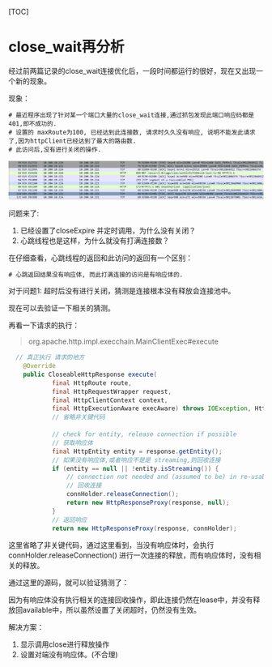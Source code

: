 [TOC]

# close_wait再分析

经过前两篇记录的close_wait连接优化后，一段时间都运行的很好，现在又出现一个新的现象。

现象：

```shell
# 最近程序出现了针对某一个端口大量的close_wait连接,通过抓包发现此端口响应码都是401,即不成功的. 
# 设置的 maxRoute为100, 已经达到此连接数, 请求时久久没有响应, 说明不能发此请求了,因为httpClient已经达到了最大的路由数.
# 此访问后,没有进行关闭的操作.
```

![](./3.png)

问题来了:

1. 已经设置了closeExpire 并定时调用，为什么没有关闭？ 
2. 心跳线程也是这样，为什么就没有打满连接数？

在仔细查看，心跳线程的返回和此访问的返回有一个区别：

```shell
# 心跳返回结果没有响应体, 而此打满连接的访问是有响应体的.
```

对于问题1: 超时后没有进行关闭，猜测是连接根本没有释放会连接池中。

现在可以去验证一下相关的猜测。

再看一下请求的执行：

> org.apache.http.impl.execchain.MainClientExec#execute

```java
  // 真正执行 请求的地方
    @Override
    public CloseableHttpResponse execute(
            final HttpRoute route,
            final HttpRequestWrapper request,
            final HttpClientContext context,
            final HttpExecutionAware execAware) throws IOException, HttpException {
			// 省略非关键代码

            // check for entity, release connection if possible
            // 获取响应体
            final HttpEntity entity = response.getEntity();
            // 如果没有响应体,或者响应不是是 streaming,则回收连接
            if (entity == null || !entity.isStreaming()) {
                // connection not needed and (assumed to be) in re-usable state
                // 回收连接
                connHolder.releaseConnection();
                return new HttpResponseProxy(response, null);
            }
            // 返回响应
            return new HttpResponseProxy(response, connHolder);
```

这里省略了非关键代码，通过这里看到，当没有响应体时，会执行connHolder.releaseConnection()  进行一次连接的释放，而有响应体时，没有相关的释放。

通过这里的源码，就可以验证猜测了：

因为有响应体没有执行相关的连接回收操作，即此连接仍然在lease中，并没有释放回available中，所以虽然设置了关闭超时，仍然没有生效。

解决方案：

1. 显示调用close进行释放操作
2. 设置对端没有响应体。(不合理)
















































